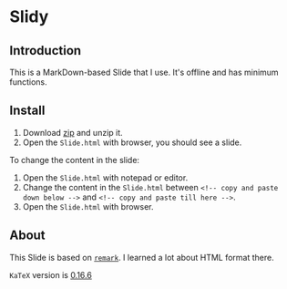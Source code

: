 # Slidy

## Introduction

This is a MarkDown-based Slide that I use. It's offline and has minimum functions.

## Install

1. Download [zip](https://github.com/ChenLi2049/Slidy/releases) and unzip it.
2. Open the `Slide.html` with browser, you should see a slide.

To change the content in the slide:

1. Open the `Slide.html` with notepad or editor.
2. Change the content in the `Slide.html` between `<!-- copy and paste down below -->` and `<!-- copy and paste till here -->`.
3. Open the `Slide.html` with browser.

## About

This Slide is based on [`remark`](https://github.com/gnab/remark). I learned a lot about HTML format there.

`KaTeX` version is [0.16.6](https://github.com/KaTeX/KaTeX/releases/tag/v0.16.6)
